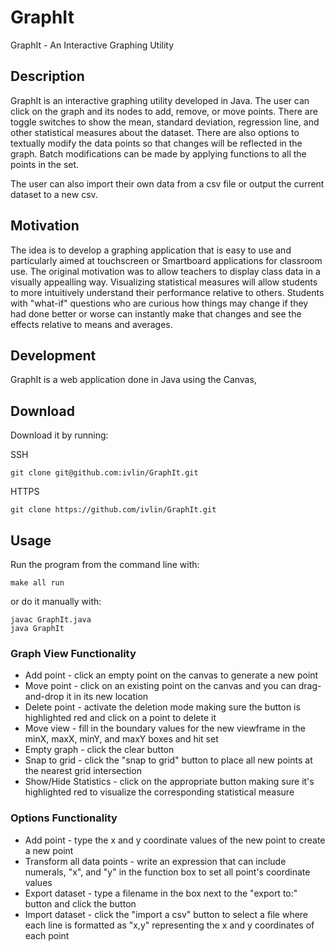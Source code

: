# GraphIt
GraphIt - An Interactive Graphing Utility

## Description

GraphIt is an interactive graphing utility developed in Java. The user can click on the graph and its nodes to add, remove, or move points. There are toggle switches to show the mean, standard deviation, regression line, and other statistical measures about the dataset. There are also options to textually modify the data points so that changes will be reflected in the graph. Batch modifications can be made by applying functions to all the points in the set. 

The user can also import their own data from a csv file or output the current dataset to a new csv.

## Motivation
The idea is to develop a graphing application that is easy to use and particularly aimed at touchscreen or Smartboard applications for classroom use. The original motivation was to allow teachers to display class data in a visually appealling way. Visualizing statistical measures will allow students to more intuitively understand their performance relative to others. Students with "what-if" questions who are curious how things may change if they had done better or worse can instantly make that changes and see the effects relative to means and averages. 

## Development

GraphIt is a web application done in Java using the Canvas,

## Download

Download it by running:

SSH

`git clone git@github.com:ivlin/GraphIt.git`

HTTPS

`git clone https://github.com/ivlin/GraphIt.git`

## Usage

Run the program from the command line with:

`make all run`

or do it manually with:

```
javac GraphIt.java
java GraphIt
```

### Graph View Functionality

* Add point - click an empty point on the canvas to generate a new point
* Move point - click on an existing point on the canvas and you can drag-and-drop it in its new location
* Delete point - activate the deletion mode making sure the button is highlighted red and click on a point to delete it
* Move view - fill in the boundary values for the new viewframe in the minX, maxX, minY, and maxY boxes and hit set
* Empty graph - click the clear button
* Snap to grid - click the "snap to grid" button to place all new points at the nearest grid intersection
* Show/Hide Statistics - click on the appropriate button making sure it's highlighted red to visualize the corresponding statistical measure

### Options Functionality
* Add point - type the x and y coordinate values of the new point to create a new point
* Transform all data points - write an expression that can include numerals, "x", and "y" in the function box to set all point's coordinate values
* Export dataset - type a filename in the box next to the "export to:" button and click the button
* Import dataset - click the "import a csv" button to select a file where each line is formatted as "x,y" representing the x and y coordinates of each point

